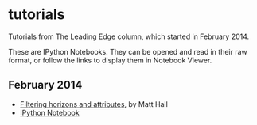 # tutorials

Tutorials from The Leading Edge column, which started in February 2014.

These are IPython Notebooks. They can be opened and read in their raw format, or follow the links to display them in Notebook Viewer.

## February 2014
- [Filtering horizons and attributes](http://library.seg.org/toc/leedff/33/2), by Matt Hall
- [IPython Notebook](http://nbviewer.org/github/seg/tutorials/blob/master/1402_Filtering_horizons.ipynb)

